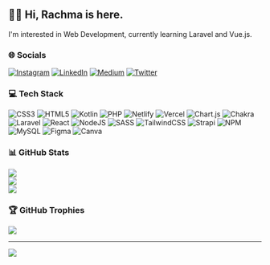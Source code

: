 ## 🙋‍♀️ Hi, Rachma is here.
I'm interested in Web Development, currently learning Laravel and Vue.js.

### 🌐 Socials
[![Instagram](https://img.shields.io/badge/Instagram-%23E4405F.svg?logo=Instagram&logoColor=white)](https://instagram.com/rachmadzii) [![LinkedIn](https://img.shields.io/badge/LinkedIn-%230077B5.svg?logo=linkedin&logoColor=white)](https://linkedin.com/in/rachma-adzima) [![Medium](https://img.shields.io/badge/Medium-12100E?logo=medium&logoColor=white)](https://medium.com/@@rachmadzii) [![Twitter](https://img.shields.io/badge/Twitter-%231DA1F2.svg?logo=Twitter&logoColor=white)](https://twitter.com/rachmadzii) 

### 💻 Tech Stack
![CSS3](https://img.shields.io/badge/css3-%231572B6.svg?style=for-the-badge&logo=css3&logoColor=white) ![HTML5](https://img.shields.io/badge/html5-%23E34F26.svg?style=for-the-badge&logo=html5&logoColor=white) ![Kotlin](https://img.shields.io/badge/kotlin-%230095D5.svg?style=for-the-badge&logo=kotlin&logoColor=white) ![PHP](https://img.shields.io/badge/php-%23777BB4.svg?style=for-the-badge&logo=php&logoColor=white) ![Netlify](https://img.shields.io/badge/netlify-%23000000.svg?style=for-the-badge&logo=netlify&logoColor=#00C7B7) ![Vercel](https://img.shields.io/badge/vercel-%23000000.svg?style=for-the-badge&logo=vercel&logoColor=white) ![Chart.js](https://img.shields.io/badge/chart.js-F5788D.svg?style=for-the-badge&logo=chart.js&logoColor=white) ![Chakra](https://img.shields.io/badge/chakra-%234ED1C5.svg?style=for-the-badge&logo=chakraui&logoColor=white) ![Laravel](https://img.shields.io/badge/laravel-%23FF2D20.svg?style=for-the-badge&logo=laravel&logoColor=white) ![React](https://img.shields.io/badge/react-%2320232a.svg?style=for-the-badge&logo=react&logoColor=%2361DAFB) ![NodeJS](https://img.shields.io/badge/node.js-6DA55F?style=for-the-badge&logo=node.js&logoColor=white) ![SASS](https://img.shields.io/badge/SASS-hotpink.svg?style=for-the-badge&logo=SASS&logoColor=white) ![TailwindCSS](https://img.shields.io/badge/tailwindcss-%2338B2AC.svg?style=for-the-badge&logo=tailwind-css&logoColor=white) ![Strapi](https://img.shields.io/badge/strapi-%232E7EEA.svg?style=for-the-badge&logo=strapi&logoColor=white) ![NPM](https://img.shields.io/badge/NPM-%23000000.svg?style=for-the-badge&logo=npm&logoColor=white) ![MySQL](https://img.shields.io/badge/mysql-%2300f.svg?style=for-the-badge&logo=mysql&logoColor=white) 	![Figma](https://img.shields.io/badge/figma-%23F24E1E.svg?style=for-the-badge&logo=figma&logoColor=white) ![Canva](https://img.shields.io/badge/Canva-%2300C4CC.svg?style=for-the-badge&logo=Canva&logoColor=white)

### 📊 GitHub Stats
![](https://github-readme-stats.vercel.app/api?username=rachmadzii&theme=tokyonight&hide_border=false&include_all_commits=true&count_private=true)<br/>
![](https://github-readme-streak-stats.herokuapp.com/?user=rachmadzii&theme=tokyonight&hide_border=false)<br/>
![](https://github-readme-stats.vercel.app/api/top-langs/?username=rachmadzii&theme=tokyonight&hide_border=false&include_all_commits=true&count_private=true&layout=compact)

### 🏆 GitHub Trophies
![](https://github-profile-trophy.vercel.app/?username=rachmadzii&theme=tokyonight&no-frame=false&no-bg=false&margin-w=4)

---
[![](https://visitcount.itsvg.in/api?id=rachmadzii&icon=0&color=0)](https://visitcount.itsvg.in)

<!-- Proudly created with GPRM ( https://gprm.itsvg.in ) -->
